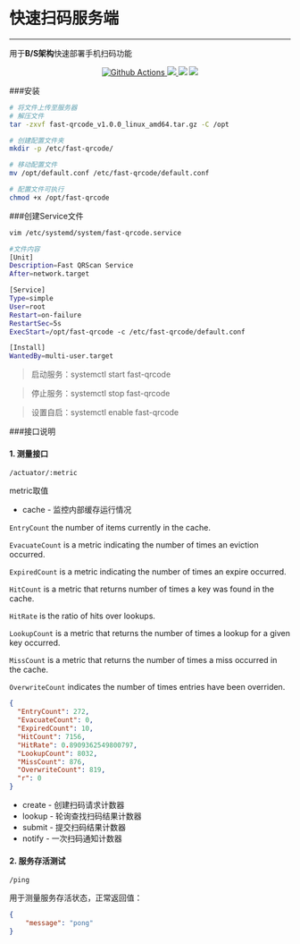 # 快速扫码服务端
----
用于**B/S架构**快速部署手机扫码功能
<p align="center">
  <a href="https://github.com/ynqjwsm/fast-qrcode/actions">
    <img src="https://img.shields.io/github/workflow/status/ynqjwsm/fast-qrcode/Go?style=flat-square" alt="Github Actions">
  </a>
  <a href="https://goreportcard.com/report/github.com/ynqjwsm/fast-qrcode">
    <img src="https://goreportcard.com/badge/github.com/ynqjwsm/fast-qrcode?style=flat-square">
  </a>
  <img src="https://img.shields.io/github/go-mod/go-version/ynqjwsm/fast-qrcode?style=flat-square">
  <a href="https://github.com/ynqjwsm/fast-qrcode/releases">
    <img src="https://img.shields.io/github/release/ynqjwsm/fast-qrcode/all.svg?style=flat-square">
  </a>
</p>

###安装
```bash
# 将文件上传至服务器
# 解压文件
tar -zxvf fast-qrcode_v1.0.0_linux_amd64.tar.gz -C /opt

# 创建配置文件夹
mkdir -p /etc/fast-qrcode/

# 移动配置文件
mv /opt/default.conf /etc/fast-qrcode/default.conf

# 配置文件可执行
chmod +x /opt/fast-qrcode
```

###创建Service文件
```bash
vim /etc/systemd/system/fast-qrcode.service

#文件内容
[Unit]
Description=Fast QRScan Service
After=network.target

[Service]
Type=simple
User=root
Restart=on-failure
RestartSec=5s
ExecStart=/opt/fast-qrcode -c /etc/fast-qrcode/default.conf

[Install]
WantedBy=multi-user.target
```

> 启动服务：systemctl start fast-qrcode

> 停止服务：systemctl stop fast-qrcode

> 设置自启：systemctl enable fast-qrcode

###接口说明

#### 1. 测量接口
```/actuator/:metric```

metric取值
- cache - 监控内部缓存运行情况

```EntryCount``` the number of items currently in the cache.

```EvacuateCount``` is a metric indicating the number of times an eviction occurred.

```ExpiredCount``` is a metric indicating the number of times an expire occurred.

```HitCount``` is a metric that returns number of times a key was found in the cache.

```HitRate``` is the ratio of hits over lookups.

```LookupCount``` is a metric that returns the number of times a lookup for a given key occurred.

```MissCount``` is a metric that returns the number of times a miss occurred in the cache.

```OverwriteCount``` indicates the number of times entries have been overriden.

```json
{
  "EntryCount": 272,                          
  "EvacuateCount": 0,
  "ExpiredCount": 10,
  "HitCount": 7156,
  "HitRate": 0.8909362549800797,
  "LookupCount": 8032,
  "MissCount": 876,
  "OverwriteCount": 819,
  "r": 0
}
```
- create - 创建扫码请求计数器
- lookup - 轮询查找扫码结果计数器
- submit - 提交扫码结果计数器
- notify - 一次扫码通知计数器

#### 2. 服务存活测试
```/ping```

用于测量服务存活状态，正常返回值：
```json
{
	"message": "pong"
}
```